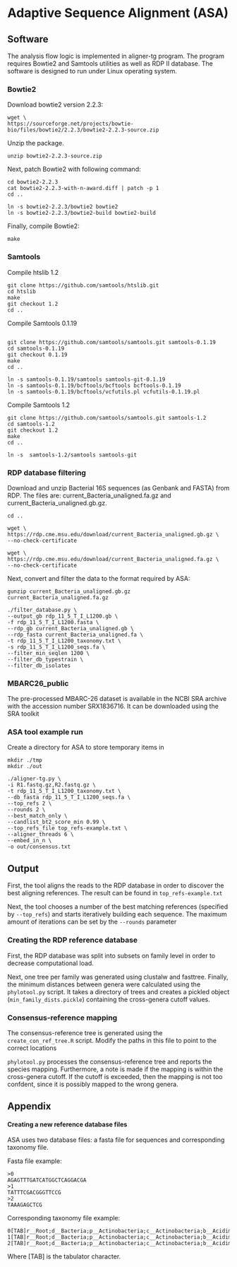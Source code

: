 # Adaptive Sequence Alignment (ASA)

## Software
The analysis flow logic is implemented in aligner-tg program. The program requires Bowtie2 and Samtools utilities as well as RDP II database. The software is designed to run under Linux operating system.  

### Bowtie2

Download bowtie2 version 2.2.3: 

```
wget \
https://sourceforge.net/projects/bowtie-bio/files/bowtie2/2.2.3/bowtie2-2.2.3-source.zip
```
Unzip the package.

```
unzip bowtie2-2.2.3-source.zip
```

Next, patch Bowtie2 with following command:

```
cd bowtie2-2.2.3
cat bowtie2-2.2.3-with-n-award.diff | patch -p 1
cd ..

ln -s bowtie2-2.2.3/bowtie2 bowtie2
ln -s bowtie2-2.2.3/bowtie2-build bowtie2-build
```

Finally, compile Bowtie2:

```
make
```

### Samtools


Compile htslib 1.2

```
git clone https://github.com/samtools/htslib.git
cd htslib
make
git checkout 1.2
cd ..
```

Compile Samtools 0.1.19

```

git clone https://github.com/samtools/samtools.git samtools-0.1.19
cd samtools-0.1.19
git checkout 0.1.19
make
cd ..

ln -s samtools-0.1.19/samtools samtools-git-0.1.19
ln -s samtools-0.1.19/bcftools/bcftools bcftools-0.1.19
ln -s samtools-0.1.19/bcftools/vcfutils.pl vcfutils-0.1.19.pl
```

Compile Samtools 1.2

```
git clone https://github.com/samtools/samtools.git samtools-1.2
cd samtools-1.2
git checkout 1.2
make
cd ..

ln -s  samtools-1.2/samtools samtools-git

```

### RDP database filtering

Download and unzip Bacterial 16S sequences (as Genbank and FASTA) from RDP. The files are: current_Bacteria_unaligned.fa.gz and current_Bacteria_unaligned.gb.gz.

```
cd ..

wget \
https://rdp.cme.msu.edu/download/current_Bacteria_unaligned.gb.gz \
--no-check-certificate

wget \
https://rdp.cme.msu.edu/download/current_Bacteria_unaligned.fa.gz \
--no-check-certificate
```

Next, convert and filter the data to the format required by ASA:

```
gunzip current_Bacteria_unaligned.gb.gz current_Bacteria_unaligned.fa.gz

./filter_database.py \
--output_gb rdp_11_5_T_I_L1200.gb \
-f rdp_11_5_T_I_L1200.fasta \
--rdp_gb current_Bacteria_unaligned.gb \
--rdp_fasta current_Bacteria_unaligned.fa \
-t rdp_11_5_T_I_L1200_taxonomy.txt \
-s rdp_11_5_T_I_L1200_seqs.fa \
--filter_min_seqlen 1200 \
--filter_db_typestrain \
--filter_db_isolates
```
### MBARC26_public

The pre-processed MBARC-26 dataset is available in the NCBI SRA archive with the accession number SRX1836716. It can be downloaded using the SRA toolkit



### ASA tool example run

Create a directory for ASA to store temporary items in

```
mkdir ./tmp
mkdir ./out

./aligner-tg.py \
-i R1.fastq.gz,R2.fastq.gz \
-t rdp_11_5_T_I_L1200_taxonomy.txt \
--db_fasta rdp_11_5_T_I_L1200_seqs.fa \
--top_refs 2 \
--rounds 2 \
--best_match_only \
--candlist_bt2_score_min 0.99 \
--top_refs_file top_refs-example.txt \
--aligner_threads 6 \
--embed_in_n \
-o out/consensus.txt
```

## Output

First, the tool aligns the reads to the RDP database in order to discover the best aligning references. The result can be found in  `top_refs-example.txt`

Next, the tool chooses a number of the best matching references (specified by `--top_refs`) and starts iteratively building each sequence. The maximum amount of iterations can be set by the `--rounds` parameter

### Creating the RDP reference database

First, the RDP database was split into subsets on family level in order to decrease computational load. 

Next, one tree per family was generated using clustalw and fasttree. Finally, the minimum distances between genera were calculated using the `phylotool.py` script. It takes a directory of trees and creates a pickled object (`min_family_dists.pickle`) containing the cross-genera cutoff values.


### Consensus-reference mapping 

The consensus-reference tree is generated using the `create_con_ref_tree.R` script. Modify the paths in this file to point to the correct locations


`phylotool.py` processes the consensus-reference tree and reports the species mapping. Furthermore, a note is made if the mapping is within the cross-genera cutoff. If the cutoff is exceeded, then the mapping is not too confdent, since it is possibly mapped to the wrong genera.


## Appendix

#### Creating a new reference database files

ASA uses two database files: a fasta file for sequences and corresponding taxonomy file.

Fasta file example:
```
>0
AGAGTTTGATCATGGCTCAGGACGA
>1
TATTTCGACGGGTTCCG
>2
TAAAGAGCTCG
```
Corresponding taxonomy file example:
```
0[TAB]r__Root;d__Bacteria;p__Actinobacteria;c__Actinobacteria;b__Acidimicrobidae;o__Acidimicrobiales;u__Acidimicrobineae;f__Acidimicrobiaceae;g__Acidimicrobium;s__Acidimicrobium_ferrooxidans_(T)_ICP
1[TAB]r__Root;d__Bacteria;p__Actinobacteria;c__Actinobacteria;b__Acidimicrobidae;o__Acidimicrobiales;u__Acidimicrobineae;f__Acidimicrobiaceae;g__Ferrimicrobium;s__Ferrimicrobium_acidiphilum_(T)_T23
2[TAB]r__Root;d__Bacteria;p__Actinobacteria;c__Actinobacteria;b__Acidimicrobidae;o__Acidimicrobiales;u__Acidimicrobineae;f__Acidimicrobiaceae;g__Ferrithrix;s__Ferrithrix_thermotolerans_(T)_Y005
```
Where [TAB] is the tabulator character.

